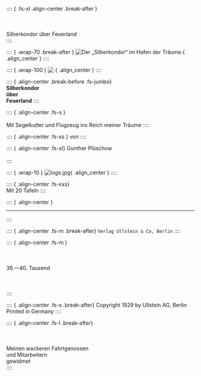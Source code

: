 :::: { .fs-xl .align-center .break-after }
<br /><br /><br /><br />
Silberkondor über Feuerland<br />
::::

:::: { .wrap-70 .break-after }
![Der „Silberkondor“ im Hafen der Träume.](Silberkondor_010.jpg "Der „Silberkondor“ im Hafen der Träume."){ .align_center }
::::

:::: { .wrap-100 }
![&nbsp;](Silberkondor_011.jpg ""){ .align_center }
::::


:::: { .align-center .break-before  .fs-jumbo}
<br />
**Silberkondor** <br />
**über**<br />
**Feuerland**
::::

:::: { .align-center  .fs-s }
<br /><br />
Mit Segelkutter und Flugzeug
ins Reich meiner Träume
::::

:::: { .align-center  .fs-xs }
von
::::

:::: { .align-center .fs-xl}
Gunther Plüschow<br /><br />
::::

:::: { .wrap-10 }
![](logo.jpg "logo.jpg"){ .align_center }
::::

:::: { .align-center .fs-xxs}
<br />Mit 20 Tafeln
::::


:::: { .align-center  }
****
::::

:::: { .align-center .fs-m  .break-after}
`Verlag Ullstein & Co, Berlin`
::::

:::: { .align-center .fs-m }
<br /><br /><br /><br />36.—40. Tausend<br /><br /><br /><br />
::::


:::: { .align-center .fs-s .break-after}
Copyright 1929 by Ullstein AG, Berlin<br />
Printed in Germany
::::

:::: { .align-center .fs-l .break-after}
<br /><br /><br /><br />Meinen wackeren Fahrtgenossen<br />
und Mitarbeitern<br />
gewidmet<br />
::::